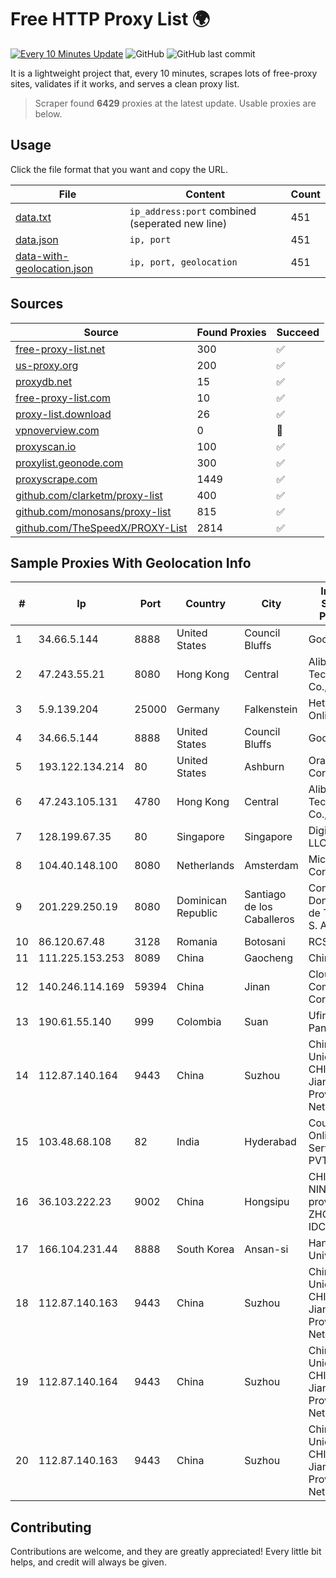 
# Free HTTP Proxy List 🌍

[![Every 10 Minutes Update](https://github.com/mertguvencli/http-proxy-list/actions/workflows/main.yml/badge.svg?branch=main)](https://github.com/mertguvencli/http-proxy-list/actions/workflows/main.yml)
![GitHub](https://img.shields.io/github/license/mertguvencli/http-proxy-list)
![GitHub last commit](https://img.shields.io/github/last-commit/mertguvencli/http-proxy-list)

It is a lightweight project that, every 10 minutes, scrapes lots of free-proxy sites, validates if it works, and serves a clean proxy list.


> Scraper found **6429** proxies at the latest update. Usable proxies are below.

## Usage

Click the file format that you want and copy the URL.


|File|Content|Count|
|----|-------|-----|
|[data.txt](https://raw.githubusercontent.com/mertguvencli/http-proxy-list/main/proxy-list/data.txt)|`ip_address:port` combined (seperated new line)|451|
|[data.json](https://raw.githubusercontent.com/mertguvencli/http-proxy-list/main/proxy-list/data.json)|`ip, port`|451|
|[data-with-geolocation.json](https://raw.githubusercontent.com/mertguvencli/http-proxy-list/main/proxy-list/data-with-geolocation.json)|`ip, port, geolocation`|451|

## Sources

|Source|Found Proxies|Succeed|
|------|-------------|-------|
|[free-proxy-list.net](https://free-proxy-list.net)|300|✅|
|[us-proxy.org](https://www.us-proxy.org)|200|✅|
|[proxydb.net](http://proxydb.net)|15|✅|
|[free-proxy-list.com](https://free-proxy-list.com/?page=&port=&type%5B%5D=http&type%5B%5D=https&up_time=0&search=Search)|10|✅|
|[proxy-list.download](https://www.proxy-list.download/HTTP)|26|✅|
|[vpnoverview.com](https://vpnoverview.com/privacy/anonymous-browsing/free-proxy-servers)|0|🚫|
|[proxyscan.io](https://www.proxyscan.io)|100|✅|
|[proxylist.geonode.com](https://proxylist.geonode.com/api/proxy-list?limit=300&page=1&sort_by=lastChecked&sort_type=desc&protocols=http,https)|300|✅|
|[proxyscrape.com](https://api.proxyscrape.com/v2/?request=displayproxies&protocol=http&timeout=10000&country=all&ssl=all&anonymity=all)|1449|✅|
|[github.com/clarketm/proxy-list](https://raw.githubusercontent.com/clarketm/proxy-list/master/proxy-list-raw.txt)|400|✅|
|[github.com/monosans/proxy-list](https://raw.githubusercontent.com/monosans/proxy-list/main/proxies/http.txt)|815|✅|
|[github.com/TheSpeedX/PROXY-List](https://raw.githubusercontent.com/TheSpeedX/PROXY-List/master/http.txt)|2814|✅|


## Sample Proxies With Geolocation Info

|#|Ip|Port|Country|City|Internet Service Provider|
|-|--|----|-------|----|-------------------------|
|1|34.66.5.144|8888|United States|Council Bluffs|Google LLC|
|2|47.243.55.21|8080|Hong Kong|Central|Alibaba (US) Technology Co., Ltd.|
|3|5.9.139.204|25000|Germany|Falkenstein|Hetzner Online GmbH|
|4|34.66.5.144|8888|United States|Council Bluffs|Google LLC|
|5|193.122.134.214|80|United States|Ashburn|Oracle Corporation|
|6|47.243.105.131|4780|Hong Kong|Central|Alibaba (US) Technology Co., Ltd.|
|7|128.199.67.35|80|Singapore|Singapore|DigitalOcean, LLC|
|8|104.40.148.100|8080|Netherlands|Amsterdam|Microsoft Corporation|
|9|201.229.250.19|8080|Dominican Republic|Santiago de los Caballeros|Compañía Dominicana de Teléfonos S. A.|
|10|86.120.67.48|3128|Romania|Botosani|RCS & RDS|
|11|111.225.153.253|8089|China|Gaocheng|Chinanet|
|12|140.246.114.169|59394|China|Jinan|Cloud Computing Corporation|
|13|190.61.55.140|999|Colombia|Suan|Ufinet Panama S.A.|
|14|112.87.140.164|9443|China|Suzhou|China Unicom CHINA169 Jiangsu Province Network|
|15|103.48.68.108|82|India|Hyderabad|Country Online Services PVT LTD|
|16|36.103.222.23|9002|China|Hongsipu|CHINANET NINGXIA province ZHONGWEI IDC network|
|17|166.104.231.44|8888|South Korea|Ansan-si|Hanyang University|
|18|112.87.140.163|9443|China|Suzhou|China Unicom CHINA169 Jiangsu Province Network|
|19|112.87.140.164|9443|China|Suzhou|China Unicom CHINA169 Jiangsu Province Network|
|20|112.87.140.163|9443|China|Suzhou|China Unicom CHINA169 Jiangsu Province Network|



## Contributing

Contributions are welcome, and they are greatly appreciated! Every
little bit helps, and credit will always be given.

